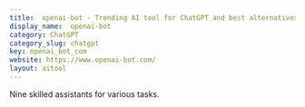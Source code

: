 ```yaml
---
title:  openai-bot - Trending AI tool for ChatGPT and best alternatives
display_name:  openai-bot
category: ChatGPT
category_slug: chatgpt
key: openai_bot_com
website: https://www.openai-bot.com/
layout: aitool
---
```


Nine skilled assistants for various tasks.
